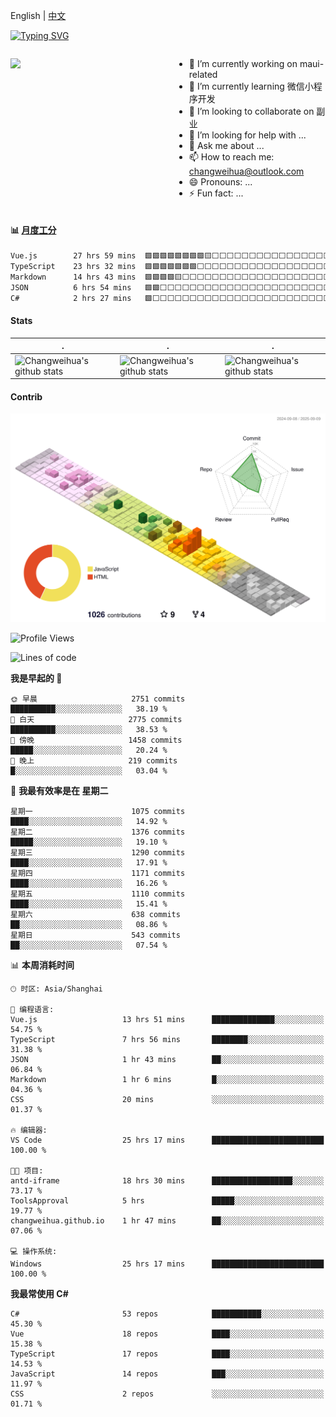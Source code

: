 English | [中文](README_CN.md)

[![Typing SVG](https://readme-typing-svg.herokuapp.com?color=%2336BCF7&center=true&vCenter=true&width=600&lines=Hi+there+👋,+I+am+Chang+Weihua;+Welcome+to+My+Profile!;Over+9+years+of+programming+experience;Always+learning+new+things+)](https://git.io/typing-svg)

<div style="display: grid;gap: 20px;grid-template-columns: repeat(auto-fit, minmax(240px, 1fr));">

[<img src="https://github-readme-stats.vercel.app/api?username=changweihua&show_icons=true&locale=cn" />](https://metrics.lecoq.io/changweihua#gh-light-mode-only)

<div>

- 🔭 I’m currently working on maui-related
- 🌱 I’m currently learning 微信小程序开发
- 👯 I’m looking to collaborate on 副业
- 🤔 I’m looking for help with ...
- 💬 Ask me about ...
- 📫 How to reach me: changweihua@outlook.com
- 😄 Pronouns: ...
- ⚡ Fun fact: ...

</div>

</div>

#### :bar_chart: [月度工分](https://github.com/changweihua/wakapi)

<!--START_SECTION:wakao-->

```txt
Vue.js        27 hrs 59 mins  🟩🟩🟩🟩🟩🟩🟩🟩🟨⬜⬜⬜⬜⬜⬜⬜⬜⬜⬜⬜⬜⬜⬜⬜⬜   34.46 %
TypeScript    23 hrs 32 mins  🟩🟩🟩🟩🟩🟩🟩⬜⬜⬜⬜⬜⬜⬜⬜⬜⬜⬜⬜⬜⬜⬜⬜⬜⬜   28.98 %
Markdown      14 hrs 43 mins  🟩🟩🟩🟩🟨⬜⬜⬜⬜⬜⬜⬜⬜⬜⬜⬜⬜⬜⬜⬜⬜⬜⬜⬜⬜   18.13 %
JSON          6 hrs 54 mins   🟩🟩⬜⬜⬜⬜⬜⬜⬜⬜⬜⬜⬜⬜⬜⬜⬜⬜⬜⬜⬜⬜⬜⬜⬜   08.51 %
C#            2 hrs 27 mins   🟩⬜⬜⬜⬜⬜⬜⬜⬜⬜⬜⬜⬜⬜⬜⬜⬜⬜⬜⬜⬜⬜⬜⬜⬜   03.03 %
```

<!--END_SECTION:wakao-->

#### Stats ####


| .                                                                                                                                            | .                                                                                                                                      | .                                                                                                                                                     |
| -------------------------------------------------------------------------------------------------------------------------------------------- | -------------------------------------------------------------------------------------------------------------------------------------- | ----------------------------------------------------------------------------------------------------------------------------------------------------- |
| ![Changweihua's github stats](https://github-readme-stats.vercel.app/api?username=changweihua&show_icons=true&theme=radical&hide_title=true) | ![Changweihua's github stats](https://github-readme-stats.vercel.app/api/top-langs/?username=changweihua&theme=radical&layout=compact) | ![Changweihua's github stats](https://github-readme-stats.vercel.app/api?username=changweihua&show_icons=true&theme=radical&include_all_commits=true) |


#### Contrib ####

<!--   profile-green-animate -->
![](./profile-3d-contrib/profile-south-season-animate.svg)

<!--START_SECTION:waka-->
![Profile Views](http://img.shields.io/badge/%E4%B8%AA%E4%BA%BA%E8%B5%84%E6%96%99%E8%A7%82%E7%9C%8B%E6%AC%A1%E6%95%B0-3-blue)

![Lines of code](https://img.shields.io/badge/%E4%BB%8E%E3%80%8CHello%20World%E3%80%8D%E8%B5%B7%E6%88%91%E5%B7%B2%E7%BB%8F%E5%86%99%E4%BA%86-24.3%20million%20%E8%A1%8C%E4%BB%A3%E7%A0%81-blue)

**我是早起的 🐤** 

```text
🌞 早晨                     2751 commits        ██████████░░░░░░░░░░░░░░░   38.19 % 
🌆 白天                     2775 commits        ██████████░░░░░░░░░░░░░░░   38.53 % 
🌃 傍晚                     1458 commits        █████░░░░░░░░░░░░░░░░░░░░   20.24 % 
🌙 晚上                     219 commits         █░░░░░░░░░░░░░░░░░░░░░░░░   03.04 % 
```
📅 **我最有效率是在 星期二** 

```text
星期一                      1075 commits        ████░░░░░░░░░░░░░░░░░░░░░   14.92 % 
星期二                      1376 commits        █████░░░░░░░░░░░░░░░░░░░░   19.10 % 
星期三                      1290 commits        ████░░░░░░░░░░░░░░░░░░░░░   17.91 % 
星期四                      1171 commits        ████░░░░░░░░░░░░░░░░░░░░░   16.26 % 
星期五                      1110 commits        ████░░░░░░░░░░░░░░░░░░░░░   15.41 % 
星期六                      638 commits         ██░░░░░░░░░░░░░░░░░░░░░░░   08.86 % 
星期日                      543 commits         ██░░░░░░░░░░░░░░░░░░░░░░░   07.54 % 
```


📊 **本周消耗时间** 

```text
🕑︎ 时区: Asia/Shanghai

💬 编程语言: 
Vue.js                   13 hrs 51 mins      ██████████████░░░░░░░░░░░   54.75 % 
TypeScript               7 hrs 56 mins       ████████░░░░░░░░░░░░░░░░░   31.38 % 
JSON                     1 hr 43 mins        ██░░░░░░░░░░░░░░░░░░░░░░░   06.84 % 
Markdown                 1 hr 6 mins         █░░░░░░░░░░░░░░░░░░░░░░░░   04.36 % 
CSS                      20 mins             ░░░░░░░░░░░░░░░░░░░░░░░░░   01.37 % 

🔥 编辑器: 
VS Code                  25 hrs 17 mins      █████████████████████████   100.00 % 

🐱‍💻 项目: 
antd-iframe              18 hrs 30 mins      ██████████████████░░░░░░░   73.17 % 
ToolsApproval            5 hrs               █████░░░░░░░░░░░░░░░░░░░░   19.77 % 
changweihua.github.io    1 hr 47 mins        ██░░░░░░░░░░░░░░░░░░░░░░░   07.06 % 

💻 操作系统: 
Windows                  25 hrs 17 mins      █████████████████████████   100.00 % 
```

**我最常使用 C#** 

```text
C#                       53 repos            ███████████░░░░░░░░░░░░░░   45.30 % 
Vue                      18 repos            ████░░░░░░░░░░░░░░░░░░░░░   15.38 % 
TypeScript               17 repos            ████░░░░░░░░░░░░░░░░░░░░░   14.53 % 
JavaScript               14 repos            ███░░░░░░░░░░░░░░░░░░░░░░   11.97 % 
CSS                      2 repos             ░░░░░░░░░░░░░░░░░░░░░░░░░   01.71 % 
```




<!--END_SECTION:waka-->


<!-- ![](assets/Bottom_down.svg) -->
